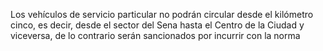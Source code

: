Los vehículos de servicio particular no podrán circular desde el kilómetro cinco, es decir, desde el sector del Sena hasta el Centro de la Ciudad y viceversa, de lo contrario serán sancionados por incurrir con la norma
